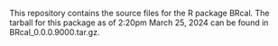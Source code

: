 This repository contains the source files for the R package BRcal.  The tarball for this package as of 2:20pm March 25, 2024 can be found in BRcal_0.0.0.9000.tar.gz.  
